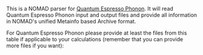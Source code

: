 This is a NOMAD parser for [Quantum Espresso Phonon](https://www.quantum-espresso.org/). It will read Quantum Espresso Phonon input and
output files and provide all information in NOMAD's unified Metainfo based Archive format.

For Quantum Espresso Phonon please provide at least the files from this table if applicable to your
calculations (remember that you can provide more files if you want):




